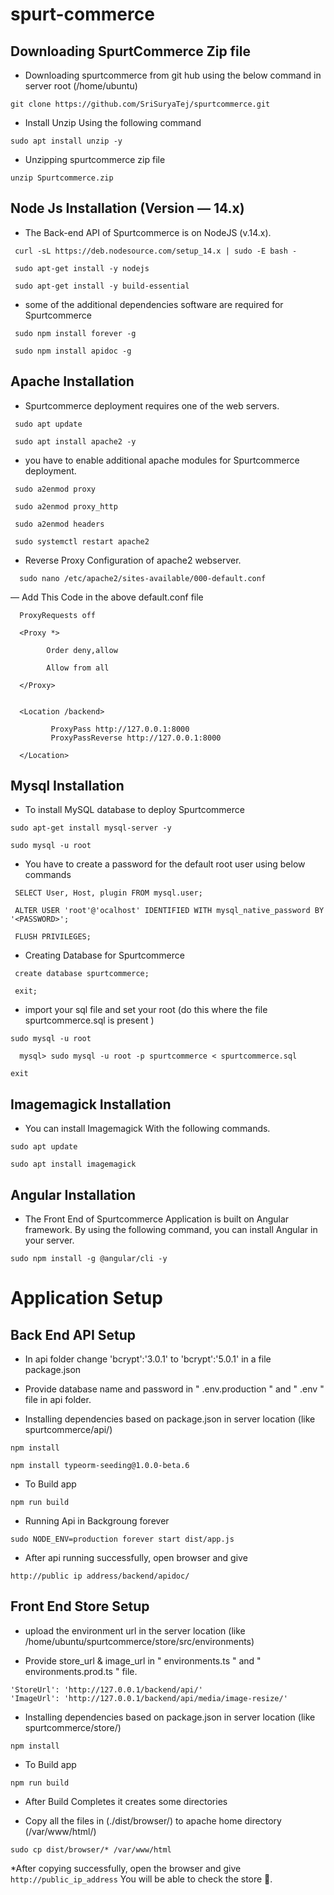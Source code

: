 # spurt-commerce
## Downloading SpurtCommerce Zip file
* Downloading spurtcommerce from git hub using the below command in server root (/home/ubuntu)
```
git clone https://github.com/SriSuryaTej/spurtcommerce.git
```
* Install Unzip Using the following command
```
sudo apt install unzip -y
```
* Unzipping spurtcommerce zip file
```
unzip Spurtcommerce.zip
```
## Node Js Installation (Version — 14.x)
* The Back-end API of Spurtcommerce is on NodeJS (v.14.x). 
```
 curl -sL https://deb.nodesource.com/setup_14.x | sudo -E bash -
```
```
 sudo apt-get install -y nodejs
```
```
 sudo apt-get install -y build-essential
```
* some of the additional dependencies software are required for Spurtcommerce
```
 sudo npm install forever -g
```
```
 sudo npm install apidoc -g
```

## Apache Installation
* Spurtcommerce deployment requires one of the web servers.
```
 sudo apt update
```
```
 sudo apt install apache2 -y
```
* you have to enable additional apache modules for Spurtcommerce deployment.
```
 sudo a2enmod proxy
```
```
 sudo a2enmod proxy_http
```
```
 sudo a2enmod headers
```
```
 sudo systemctl restart apache2
```
* Reverse Proxy Configuration of apache2 webserver.
```
  sudo nano /etc/apache2/sites-available/000-default.conf 
```
   — Add This Code in the above default.conf file
```
  ProxyRequests off

  <Proxy *>

        Order deny,allow

        Allow from all

  </Proxy>


  <Location /backend>

         ProxyPass http://127.0.0.1:8000
         ProxyPassReverse http://127.0.0.1:8000

  </Location>
  ```
  
## Mysql Installation
* To install MySQL database to deploy Spurtcommerce
```
sudo apt-get install mysql-server -y
```
```
sudo mysql -u root
```
* You have to create a password for the default root user using below commands
```
 SELECT User, Host, plugin FROM mysql.user;
```
```
 ALTER USER 'root'@'ocalhost' IDENTIFIED WITH mysql_native_password BY '<PASSWORD>';
```
```
 FLUSH PRIVILEGES;
```
* Creating Database for Spurtcommerce
```
 create database spurtcommerce;
```
```
 exit;
 ```
* import your sql file and set your root (do this where the file spurtcommerce.sql is present )
```
sudo mysql -u root
```
```
  mysql> sudo mysql -u root -p spurtcommerce < spurtcommerce.sql  
```
```
exit
```

## Imagemagick Installation
* You can install Imagemagick With the following commands.
```
sudo apt update
```
```
sudo apt install imagemagick
```
## Angular Installation
* The Front End of Spurtcommerce Application is built on Angular framework. By using the following command, you can install Angular in your server.
```
sudo npm install -g @angular/cli -y
```
# Application Setup
## Back End API Setup
* In api folder change 'bcrypt':'3.0.1' to 'bcrypt':'5.0.1' in a file package.json

* Provide database name and password in " .env.production " and " .env " file in api folder.

* Installing dependencies based on package.json in server location (like spurtcommerce/api/)
```
npm install
```
```
npm install typeorm-seeding@1.0.0-beta.6
```
* To Build app 
```
npm run build
```
* Running Api in Backgroung forever
```
sudo NODE_ENV=production forever start dist/app.js
```
* After api running successfully, open browser and give 
```
http://public ip address/backend/apidoc/ 
```
 
## Front End Store Setup
* upload the environment url in the server location (like /home/ubuntu/spurtcommerce/store/src/environments)

* Provide store_url & image_url in " environments.ts " and " environments.prod.ts " file.
```
'StoreUrl': 'http://127.0.0.1/backend/api/'
'ImageUrl': 'http://127.0.0.1/backend/api/media/image-resize/'
```
* Installing dependencies based on package.json in server location (like spurtcommerce/store/)
```
npm install
```
* To Build app 
```
npm run build
```
* After  Build Completes it creates some directories

* Copy all the files in (./dist/browser/) to apache home directory (/var/www/html/)
```
sudo cp dist/browser/* /var/www/html
```
*After copying successfully, open the browser and give `http://public_ip_address` You will be able to check the store 🙂.
